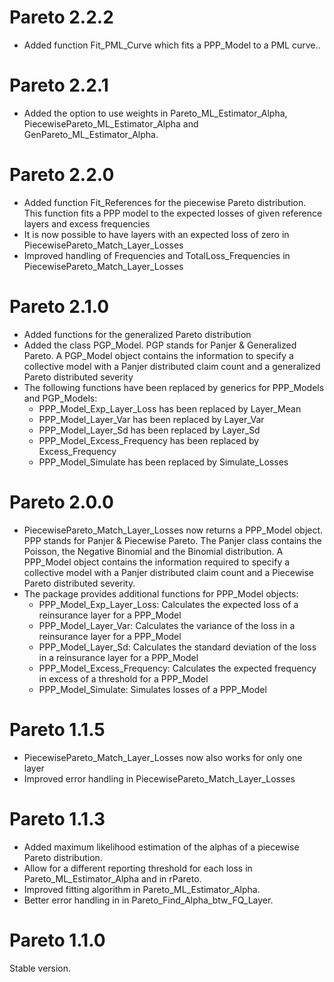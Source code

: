 # Pareto 2.2.2

* Added function Fit_PML_Curve which fits a PPP_Model to a PML curve..

# Pareto 2.2.1

* Added the option to use weights in Pareto_ML_Estimator_Alpha, PiecewisePareto_ML_Estimator_Alpha and GenPareto_ML_Estimator_Alpha.

# Pareto 2.2.0

* Added function Fit_References for the piecewise Pareto distribution. This function fits a PPP model to the expected losses of 
  given reference layers and excess frequencies
* It is now possible to have layers with an expected loss of zero in PiecewisePareto_Match_Layer_Losses
* Improved handling of Frequencies and TotalLoss_Frequencies in PiecewisePareto_Match_Layer_Losses

# Pareto 2.1.0

* Added functions for the generalized Pareto distribution
* Added the class PGP_Model. PGP stands for Panjer & Generalized Pareto. A PGP_Model object contains the information to specify a 
  collective model with a Panjer distributed claim count and a generalized Pareto distributed severity
* The following functions have been replaced by generics for PPP_Models and PGP_Models:
    * PPP_Model_Exp_Layer_Loss has been replaced by Layer_Mean
    * PPP_Model_Layer_Var has been replaced by Layer_Var
    * PPP_Model_Layer_Sd has been replaced by Layer_Sd
    * PPP_Model_Excess_Frequency has been replaced by Excess_Frequency
    * PPP_Model_Simulate has been replaced by Simulate_Losses

# Pareto 2.0.0

* PiecewisePareto_Match_Layer_Losses now returns a PPP_Model object. PPP stands for Panjer & Piecewise Pareto. The Panjer class contains the
  Poisson, the Negative Binomial and the Binomial distribution. A PPP_Model object contains the information required to specify a collective
  model with a Panjer distributed claim count and a Piecewise Pareto distributed severity.
* The package provides additional functions for PPP_Model objects:
    * PPP_Model_Exp_Layer_Loss: Calculates the expected loss of a reinsurance layer for a PPP_Model
    * PPP_Model_Layer_Var: Calculates the variance of the loss in a reinsurance layer for a PPP_Model
    * PPP_Model_Layer_Sd: Calculates the standard deviation of the loss in a reinsurance layer for a PPP_Model
    * PPP_Model_Excess_Frequency: Calculates the expected frequency in excess of a threshold for a PPP_Model
    * PPP_Model_Simulate: Simulates losses of a PPP_Model

# Pareto 1.1.5

* PiecewisePareto_Match_Layer_Losses now also works for only one layer
* Improved error handling in PiecewisePareto_Match_Layer_Losses

# Pareto 1.1.3

* Added maximum likelihood estimation of the alphas of a piecewise Pareto distribution.
* Allow for a different reporting threshold for each loss in Pareto_ML_Estimator_Alpha and in rPareto.
* Improved fitting algorithm in Pareto_ML_Estimator_Alpha.
* Better error handling in in Pareto_Find_Alpha_btw_FQ_Layer.

# Pareto 1.1.0

Stable version.

